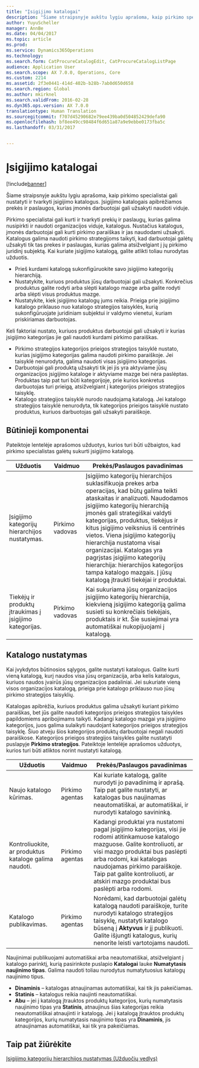 ```yaml
---
title: "Įsigijimo katalogai"
description: "Šiame straipsnyje aukštu lygiu aprašoma, kaip pirkimo specialistai gali nustatyti ir tvarkyti įsigijimo katalogus. Įsigijimo katalogais apibrėžiamos prekės ir paslaugos, kurias įmonės darbuotojai gali užsakyti naudoti viduje."
author: YuyuScheller
manager: AnnBe
ms.date: 04/04/2017
ms.topic: article
ms.prod: 
ms.service: Dynamics365Operations
ms.technology: 
ms.search.form: CatProcureCatalogEdit, CatProcureCatalogListPage
audience: Application User
ms.search.scope: AX 7.0.0, Operations, Core
ms.custom: 2214
ms.assetid: 2f3e0441-414d-402b-b28b-7ab0d650d658
ms.search.region: Global
ms.author: mkirknel
ms.search.validFrom: 2016-02-28
ms.dyn365.ops.version: AX 7.0.0
translationtype: Human Translation
ms.sourcegitcommit: f707d45290682e79ee439ba0d504852429defa90
ms.openlocfilehash: bf8ee49cc98484f6d651a87a9e9ebbe0173fba5c
ms.lasthandoff: 03/31/2017


---
```


# <a name="procurement-catalogs"></a>Įsigijimo katalogai

[!include[banner](../includes/banner.md)]


Šiame straipsnyje aukštu lygiu aprašoma, kaip pirkimo specialistai gali nustatyti ir tvarkyti įsigijimo katalogus. Įsigijimo katalogais apibrėžiamos prekės ir paslaugos, kurias įmonės darbuotojai gali užsakyti naudoti viduje.

Pirkimo specialistai gali kurti ir tvarkyti prekių ir paslaugų, kurias galima nusipirkti ir naudoti organizacijos viduje, katalogus. Nustačius katalogus, įmonės darbuotojai gali kurti pirkimo paraiškas ir jas naudodami užsakyti. Katalogus galima naudoti pirkimo strategijoms taikyti, kad darbuotojai galėtų užsakyti tik tas prekes ir paslaugas, kurias galima atsižvelgiant į jų pirkimo juridinį subjektą. Kai kuriate įsigijimo katalogą, galite atlikti toliau nurodytas užduotis.

-   Prieš kurdami katalogą sukonfigūruokite savo įsigijimo kategorijų hierarchiją.
-   Nustatykite, kuriuos produktus jūsų darbuotojai gali užsakyti. Konkrečius produktus galite rodyti arba slėpti katalogo mazge arba galite rodyti arba slėpti visus produktus mazge.
-   Nustatykite, kiek įsigijimo katalogų jums reikia. Prieiga prie įsigijimo katalogo priklauso nuo katalogo strategijos taisyklės, kurią sukonfigūruojate juridiniam subjektui ir valdymo vienetui, kuriam priskiriamas darbuotojas.

Keli faktoriai nustato, kuriuos produktus darbuotojai gali užsakyti ir kurias įsigijimo kategorijas jie gali naudoti kurdami pirkimo paraiškas.

-   Pirkimo strategijos kategorijos prieigos strategijos taisyklė nustato, kurias įsigijimo kategorijas galima naudoti pirkimo paraiškoje. Jei taisyklė nenurodyta, galima naudoti visas įsigijimo kategorijas.
-   Darbuotojai gali produktą užsakyti tik jei jis yra aktyviame jūsų organizacijos įsigijimo kataloge ir aktyviame mazge bei nėra paslėptas. Produktas taip pat turi būti kategorijoje, prie kurios konkretus darbuotojas turi prieigą, atsižvelgiant į kategorijos prieigos strategijos taisyklę.
-   Katalogo strategijos taisyklė nurodo naudojamą katalogą. Jei katalogo strategijos taisyklė nenurodyta, tik kategorijos prieigos taisyklė nustato produktus, kuriuos darbuotojas gali užsakyti paraiškoje.

## <a name="prerequisites"></a>Būtinieji komponentai
Pateiktoje lentelėje aprašomos užduotys, kurios turi būti užbaigtos, kad pirkimo specialistas galėtų sukurti įsigijimo katalogą.

| Užduotis                                                | Vaidmuo               | Prekės/Paslaugos pavadinimas                                                                                                                                                                                                                                                                                                                                                                                                                                                                                                             |
|-----------------------------------------------------|--------------------|-------------------------------------------------------------------------------------------------------------------------------------------------------------------------------------------------------------------------------------------------------------------------------------------------------------------------------------------------------------------------------------------------------------------------------------------------------------------------------------------------------------------------|
| Įsigijimo kategorijų hierarchijos nustatymas.            | Pirkimo vadovas | Įsigijimo kategorijų hierarchijos suklasifikuoja prekes arba operacijas, kad būtų galima teikti ataskaitas ir analizuoti. Naudodamos įsigijimo kategorijų hierarchiją įmonės gali strategiškai valdyti kategorijas, produktus, tiekėjus ir kitus įsigijimo veiksnius iš centrinės vietos. Viena įsigijimo kategorijų hierarchija nustatoma visai organizacijai. Katalogas yra pagrįstas įsigijimo kategorijų hierarchija: hierarchijos kategorijos tampa katalogo mazgais. Į jūsų katalogą įtraukti tiekėjai ir produktai. |
| Tiekėjų ir produktų įtraukimas į įsigijimo kategorijas. | Pirkimo vadovas | Kai sukuriama jūsų organizacijos įsigijimo kategorijų hierarchija, kiekvieną įsigijimo kategoriją galima susieti su konkrečiais tiekėjais, produktais ir kt. Šie susiejimai yra automatiškai nukopijuojami į katalogą.                                                                                                                                                                                                                                                                                           |

## <a name="setting-up-a-catalog"></a>Katalogo nustatymas
Kai įvykdytos būtinosios sąlygos, galite nustatyti katalogus. Galite kurti vieną katalogą, kurį naudos visa jūsų organizacija, arba kelis katalogus, kuriuos naudos įvairūs jūsų organizacijos padaliniai. Jei sukuriate vieną visos organizacijos katalogą, prieiga prie katalogo priklauso nuo jūsų pirkimo strategijos taisyklių.  

Katalogas apibrėžia, kuriuos produktus galima užsakyti kuriant pirkimo paraiškas, bet jūs galite naudoti kategorijos prieigos strategijos taisykles papildomiems apribojimams taikyti. Kadangi katalogo mazgai yra įsigijimo kategorijos, juos galima sulaikyti naudojant kategorijos prieigos strategijos taisyklę. Šiuo atveju šios kategorijos produktų darbuotojai negali naudoti paraiškose. Kategorijos prieigos strategijos taisykles galite nustatyti puslapyje **Pirkimo strategijos**. Pateiktoje lentelėje aprašomos užduotys, kurios turi būti atliktos norint nustatyti katalogą.

| Užduotis                                                   | Vaidmuo             | Prekės/Paslaugos pavadinimas                                                                                                                                                                                                                                                                                                                  |
|--------------------------------------------------------|------------------|------------------------------------------------------------------------------------------------------------------------------------------------------------------------------------------------------------------------------------------------------------------------------------------------------------------------------|
| Naujo katalogo kūrimas.                                  | Pirkimo agentas | Kai kuriate katalogą, galite nurodyti jo pavadinimą ir aprašą. Taip pat galite nustatyti, ar katalogas bus naujinamas neautomatiškai, ar automatiškai, ir nurodyti katalogo savininką.                                                                                                                                      |
| Kontroliuokite, ar produktus kataloge galima naudoti. | Pirkimo agentas | Kadangi produktai yra nustatomi pagal įsigijimo kategorijas, visi jie rodomi atitinkamuose katalogo mazguose. Galite kontroliuoti, ar visi mazgo produktai bus paslėpti arba rodomi, kai katalogas naudojamas pirkimo paraiškoje. Taip pat galite kontroliuoti, ar atskiri mazgo produktai bus paslėpti arba rodomi. |
| Katalogo publikavimas.                                   | Pirkimo agentas | Norėdami, kad darbuotojai galėtų katalogą naudoti paraiškoje, turite nurodyti katalogo strategijos taisyklę, nustatyti katalogo būseną į **Aktyvus** ir jį publikuoti. Galite išjungti katalogus, kurių nenorite leisti vartotojams naudoti.                                              |

Naujinimai publikuojami automatiškai arba neautomatiškai, atsižvelgiant į katalogo parinktį, kurią pasirinkote puslapio **Katalogai** lauke **Numatytasis naujinimo tipas**. Galima naudoti toliau nurodytus numatytuosius katalogų naujinimo tipus.

-   **Dinaminis** – katalogas atnaujinamas automatiškai, kai tik jis pakeičiamas.
-   **Statinis** – katalogus reikia naujinti neautomatiškai.
-   **Abu** – jei į katalogą įtrauktos produktų kategorijos, kurių numatytasis naujinimo tipas yra **Statinis**, atnaujinus šias kategorijas reikia neautomatiškai atnaujinti ir katalogą. Jei į katalogą įtrauktos produktų kategorijos, kurių numatytasis naujinimo tipas yra **Dinaminis**, jis atnaujinamas automatiškai, kai tik yra pakeičiamas.


<a name="see-also"></a>Taip pat žiūrėkite
--------

[Įsigijimo kategorijų hierarchijos nustatymas (Užduočių vedlys)](http://ax.help.dynamics.com/en/wiki/set-up-a-procurement-category-hierarchy/)




